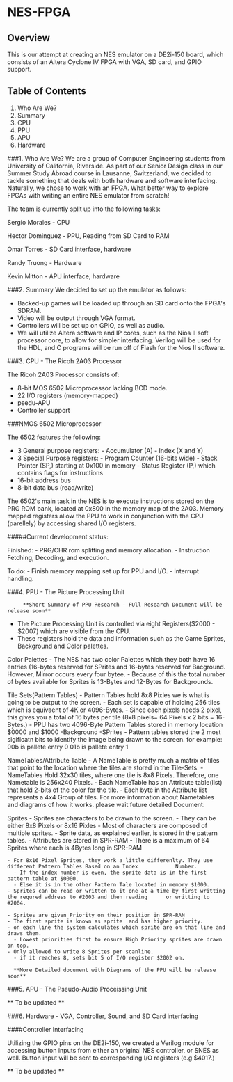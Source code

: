 NES-FPGA
========


Overview
--------

This is our attempt at creating an NES emulator on a DE2i-150 board, which
consists of an Altera Cyclone IV FPGA with VGA, SD card, and GPIO support.


Table of Contents
-----------------

1. Who Are We?
2. Summary
3. CPU
4. PPU
5. APU
6. Hardware


###1. Who Are We?
We are a group of Computer Engineering students from University of California, Riverside. As part of our Senior Design class in our Summer Study Abroad course in Lausanne, Switzerland, we decided to tackle something that deals with both hardware and software interfacing. Naturally, we chose to work with an FPGA. What better way to explore FPGAs with writing an entire NES emulator from scratch!

The team is currently split up into the following tasks:


Sergio Morales - CPU

Hector Dominguez - PPU, Reading from SD Card to RAM

Omar Torres - SD Card interface, hardware

Randy Truong - Hardware

Kevin Mitton - APU interface, hardware


###2. Summary
We decided to set up the emulator as follows:

- Backed-up games will be loaded up through an SD card onto the FPGA's SDRAM.
- Video will be output through VGA format.
- Controllers will be set up on GPIO, as well as audio.
- We will utilize Altera software and IP cores, such as the Nios II soft processor core, to allow for simpler interfacing. Verilog will be used for the HDL, and C programs will be run off of Flash for the Nios II software.


###3. CPU - The Ricoh 2A03 Processor

The Ricoh 2A03 Processor consists of:

- 8-bit MOS 6502 Microprocessor lacking BCD mode.
- 22 I/O registers (memory-mapped)
- psedu-APU
- Controller support

###NMOS 6502 Microprocessor

The 6502 features the following:
* 3 General purpose registers:
        - Accumulator (A)
        - Index (X and Y)
* 3 Special Purpose registers:
        - Program Counter (16-bits wide)
        - Stack Pointer (SP,) starting at 0x100 in memory
        - Status Register (P,) which contains flags for instructions
* 16-bit address bus
* 8-bit data bus (read/write)

The 6502's main task in the NES is to execute instructions stored on the PRG ROM bank, located at 0x800 in the memory map of the 2A03. Memory mapped registers allow the PPU to work in conjunction with the CPU (parellely) by accessing shared I/O registers.


#####Current development status:

Finished:
        - PRG/CHR rom splitting and memory allocation.
        - Instruction Fetching, Decoding, and execution.

To do:
        - Finish memory mapping set up for PPU and I/O.
        - Interrupt handling.
        
###4. PPU - The Picture Processing Unit

         **Short Summary of PPU Research - FUll Research Document will be release soon**

  - The Picture Processing Unit is controlled via eight Registers($2000 - $2007) which are visible from the CPU.
  - These registers hold the data and information such as the Game Sprites, Background and Color palettes.
  
  Color Palettes
    - The NES has two color Palettes which they both have 16 entries (16-bytes reserved for SPrites and 16-bytes reserved for Bacground. However, Mirror occurs every four bytee. 
    - Because of this the total number of bytes available for Sprites is 13-Bytes and 12-Bytes for Backgrounds.
 
  Tile Sets(Pattern Tables) 
    - Pattern Tables hold 8x8 Pixles we is what is going to be output to the screen. 
    - Each set is capable of holding 256 tiles which is equivaent of 4K or 4096-Bytes.
    - Since each pixels needs 2 pixel, this gives you a total of 16 bytes per tile (8x8 pixels= 64 Pixels x 2 bits =          16-Bytes.)
    - PPU has two 4096-Byte Pattern Tables stored in memory location $0000 and $1000
        -Background
        -SPrites
    - Pattern tables stored the 2 most sigificatn bits to identify the image being drawn to the screen.
      for example:
          00b is pallete entry 0
          01b is pallete entry 1
    
  NameTables/Attribute Table
    - A NameTable is pretty much a matrix of tiles that point to the location where the tiles are stored in the              Tile-Sets.
    - NameTables Hold 32x30 tiles, where one tile is 8x8 Pixels. Therefore, one Nametable is 256x240 Pixels.
    - Each NameTable has an Attribute table(list) that hold 2-bits of the color for the tile. 
    - Each byte in the Attribute list represents a 4x4 Group of tiles. 
    For more information about Nametables and diagrams of how it works. please wait future detailed Document.
    
  Sprites
    - Sprites are characters to be drawn to the screen.
    - They can be either 8x8 Pixels or 8x16 Pixles 
    - Most of characters are composed of multiple sprites.
    - Sprite data, as explained earlier, is stored in the pattern tables.
      - Attributes are stored in SPR-RAM
    - There is a maximum of 64 Sprites where each is 4Bytes long in SPR-RAM
    
    - For 8x16 Pixel Sprites, they work a little differenlty. They use different Pattern Tables Based on an Index            Number.
      - If the index number is even, the sprite data is in the first pattern table at $0000.
      - Else it is in the other Pattern Tale located in memory $1000.
    - Sprites can be read or written to it one at a time by first writting the requred address to #2003 and then reading      or writting to #2004.
    
    - Sprites are given Priority on their position in SPR-RAN
    - The first sprite is known as sprite  and has higher priority. 
    - on each line the system calculates which sprite are on that line and draws them. 
      - Lowest priorities first to ensure High Priority sprites are drawn on top.
    - Only allowed to write 8 Sprites per scanline. 
      - if it reaches 8, sets bit 5 of I/O register $2002 on.
      
      **More Detailed document with Diagrams of the PPU will be release soon**

###5. APU - The Pseudo-Audio Proceissing Unit

** To be updated **

###6. Hardware - VGA, Controller, Sound, and SD Card interfacing

####Controller Interfacing

Utilizing the GPIO pins on the DE2i-150, we created a Verilog module for accessing button inputs from either an original NES controller, or SNES as well. Button input will be sent to corresponding I/O registers (e.g $4017.)


** To be updated **
